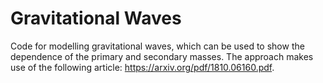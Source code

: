 # Gravitational Waves

Code for modelling gravitational waves, which can be used to show the dependence of the primary and secondary masses. The approach makes use of the following article: https://arxiv.org/pdf/1810.06160.pdf.

